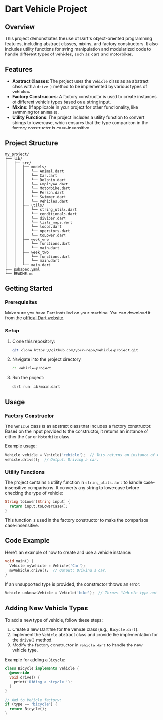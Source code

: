# Dart Vehicle Project

## Overview

This project demonstrates the use of Dart's object-oriented programming features, including abstract classes, mixins, and factory constructors. It also includes utility functions for string manipulation and modularized code to handle different types of vehicles, such as cars and motorbikes.

## Features

- **Abstract Classes**: The project uses the `Vehicle` class as an abstract class with a `drive()` method to be implemented by various types of vehicles.
- **Factory Constructors**: A factory constructor is used to create instances of different vehicle types based on a string input.
- **Mixins**: (If applicable in your project for other functionality, like swimming for animals).
- **Utility Functions**: The project includes a utility function to convert strings to lowercase, which ensures that the type comparison in the factory constructor is case-insensitive.

## Project Structure

```plaintext
my_project/
├── lib/
│   ├── src/
│   │   ├── models/
│   │   │   └── Animal.dart 
│   │   │   └── Car.dart  
│   │   │   └── Dolphin.dart  
│   │   │   └── Employee.dart  
│   │   │   └── Motorbike.dart
│   │   │   └── Person.dart  
│   │   │   └── Swimmer.dart   
│   │   │   └── Vehicles.dart   
│   │   ├── utils/
│   │   │   └── string_utils.dart  
│   │   │   └── conditionals.dart  
│   │   │   └── divider.dart    
│   │   │   └── lists_maps.dart    
│   │   │   └── loops.dart    
│   │   │   └── operators.dart
│   │   │   └── toLower.dart
│   │   ├── week_one
│   │   │   └── functions.dart
│   │   │   └── main.dart
│   │   ├── week_two
│   │   │   └── functions.dart
│   │   │   └── main.dart
│   │   └── main.dart
├── pubspec.yaml
└── README.md 
```

## Getting Started

### Prerequisites

Make sure you have Dart installed on your machine. You can download it from the [official Dart website](https://dart.dev/get-dart).

### Setup

1. Clone this repository:

   ```bash
   git clone https://github.com/your-repo/vehicle-project.git
   ```

2. Navigate into the project directory:

   ```bash
   cd vehicle-project
   ```

3. Run the project:

   ```bash
   dart run lib/main.dart
   ```

## Usage

### Factory Constructor

The `Vehicle` class is an abstract class that includes a factory constructor. Based on the input provided to the constructor, it returns an instance of either the `Car` or `Motorbike` class.

Example usage:

```dart
Vehicle vehicle = Vehicle('vehicle');  // This returns an instance of Car.
vehicle.drive();  // Output: Driving a car.
```

### Utility Functions

The project contains a utility function in `string_utils.dart` to handle case-insensitive comparisons. It converts any string to lowercase before checking the type of vehicle:

```dart
String toLower(String input) {
  return input.toLowerCase();
}
```

This function is used in the factory constructor to make the comparison case-insensitive.

## Code Example

Here’s an example of how to create and use a vehicle instance:

```dart
void main() {
  Vehicle myVehicle = Vehicle('Car');
  myVehicle.drive();  // Output: Driving a car.
}
```

If an unsupported type is provided, the constructor throws an error:

```dart
Vehicle unknownVehicle = Vehicle('bike');  // Throws 'Vehicle type not found'
```

## Adding New Vehicle Types

To add a new type of vehicle, follow these steps:

1. Create a new Dart file for the vehicle class (e.g., `Bicycle.dart`).
2. Implement the `Vehicle` abstract class and provide the implementation for the `drive()` method.
3. Modify the factory constructor in `Vehicle.dart` to handle the new vehicle type.

Example for adding a `Bicycle`:

```dart
class Bicycle implements Vehicle {
  @override
  void drive() {
    print('Riding a bicycle.');
  }
}

// Add to Vehicle factory:
if (type == 'bicycle') {
  return Bicycle();
}
```

